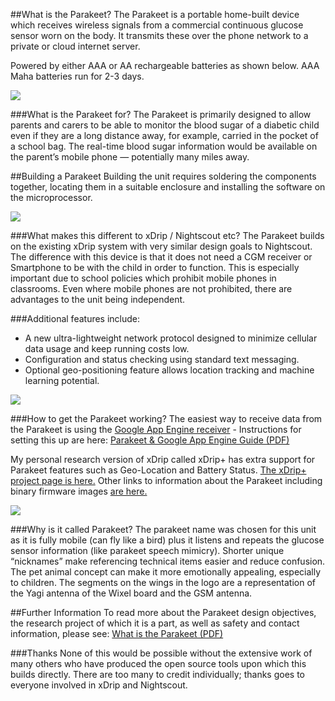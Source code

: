 ##What is the Parakeet?
The Parakeet is a portable home-built device which receives wireless signals from a commercial continuous glucose sensor worn on the body. It transmits these over the phone network to a private or cloud internet server.

Powered by either AAA or AA rechargeable batteries as shown below. AAA Maha batteries run for 2-3 days.

![](https://github.com/jamorham/zz-misc-jamorham/blob/master/blob/images/parakeet-aaa-and-aa-boxed-small.jpg)

###What is the Parakeet for?
The Parakeet is primarily designed to allow parents and carers to be able to monitor the blood sugar of a diabetic child even if they are a long distance away, for example, carried in the pocket of a school bag. The real-time blood sugar information would be available on the parent’s mobile phone — potentially many miles away.

##Building a Parakeet
Building the unit requires soldering the components together, locating them in a suitable enclosure and installing the software on the microprocessor. 

![](https://github.com/jamorham/zz-misc-jamorham/blob/master/blob/images/parakeet-wiring-snapshot-800.png)

###What makes this different to xDrip / Nightscout etc?
The Parakeet builds on the existing xDrip system with very similar design goals to Nightscout. The difference with this device is that it does not need a CGM receiver or Smartphone to be with the child in order to function. This is especially important due to school policies which prohibit mobile phones in classrooms. Even where mobile phones are not prohibited, there are advantages to the unit being independent.

###Additional features include:
* A new ultra-lightweight network protocol designed to minimize cellular data usage and keep running costs low.
* Configuration and status checking using standard text messaging. 
* Optional geo-positioning feature allows location tracking and machine learning potential.   

![](https://github.com/jamorham/zz-misc-jamorham/blob/master/blob/images/parakeet-r2-text-message-configure-818.png)

###How to get the Parakeet working?
The easiest way to receive data from the Parakeet is using the [Google App Engine receiver](https://github.com/jamorham/Parakeet-App-Engine) - Instructions for setting this up are here: [Parakeet & Google App Engine Guide (PDF)](https://drive.google.com/file/d/0B6mvYVNVC-fObUxVSmZmdF9FRnc/view?usp=sharing)

My personal research version of xDrip called xDrip+ has extra support for Parakeet features such as Geo-Location and Battery Status. [The xDrip+ project page is here.](https://jamorham.github.io/#xdrip-plus) Other links to information about the Parakeet including binary firmware images [are here.](https://jamorham.github.io/#parakeet)

![](https://github.com/jamorham/zz-misc-jamorham/blob/master/blob/images/jamorham-parakeet-sim800-sim-orientation-redux.jpg)

###Why is it called Parakeet?
The parakeet name was chosen for this unit as it is fully mobile (can fly like a bird) plus it listens and repeats the glucose sensor information (like parakeet speech mimicry). Shorter unique “nicknames” make referencing technical items easier and reduce confusion. The pet animal concept can make it more emotionally appealing, especially to children. The segments on the wings in the logo are a representation of the Yagi antenna of the Wixel board and the GSM antenna.

##Further Information
To read more about the Parakeet design objectives, the research project of which it is a part, as well as safety and contact information, please see: [What is the Parakeet (PDF)](https://drive.google.com/file/d/0B6mvYVNVC-fOQU5XQS14NERwYjA/view?usp=sharing)

###Thanks
None of this would be possible without the extensive work of many others who have produced the open source tools upon which this builds directly.  There are too many to credit individually; thanks goes to everyone involved in xDrip and Nightscout.
